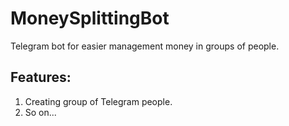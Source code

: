 # MoneySplittingBot

Telegram bot for easier management money in groups of people.

## Features:
1. Creating group of Telegram people.
2. So on...
